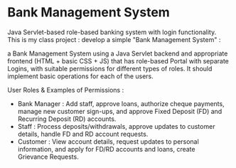 ﻿# Bank Management System  
Java Servlet-based role-based banking system with login functionality.
<br>
This is my class project :
develop a simple "Bank Management System"  : 

 a Bank Management System using a Java Servlet backend and appropriate frontend (HTML + basic CSS + JS) that has role-based Portal with separate Logins, with suitable permissions for different types of roles. It should implement basic operations for each of the users.

User Roles & Examples of Permissions :

- Bank Manager : Add staff, approve loans, authorize cheque payments, manage new customer sign-ups, and approve Fixed Deposit (FD) and Recurring Deposit (RD) accounts.
- Staff : Process deposits/withdrawals, approve updates to customer details, handle FD and RD account requests.    
- Customer : View account details, request updates to personal information, and apply for FD/RD accounts and loans, create Grievance Requests.
